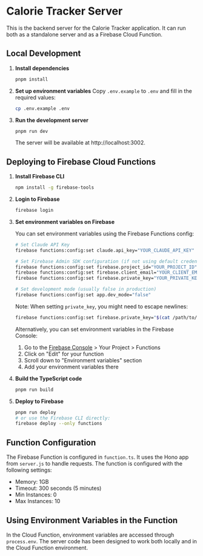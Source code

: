 # Calorie Tracker Server

This is the backend server for the Calorie Tracker application. It can run both as a standalone server and as a Firebase Cloud Function.

## Local Development

1. **Install dependencies**
   ```bash
   pnpm install
   ```

2. **Set up environment variables**
   Copy `.env.example` to `.env` and fill in the required values:
   ```bash
   cp .env.example .env
   ```

3. **Run the development server**
   ```bash
   pnpm run dev
   ```

   The server will be available at http://localhost:3002.

## Deploying to Firebase Cloud Functions

1. **Install Firebase CLI**
   ```bash
   npm install -g firebase-tools
   ```

2. **Login to Firebase**
   ```bash
   firebase login
   ```

3. **Set environment variables on Firebase**
   
   You can set environment variables using the Firebase Functions config:
   
   ```bash
   # Set Claude API Key
   firebase functions:config:set claude.api_key="YOUR_CLAUDE_API_KEY"
   
   # Set Firebase Admin SDK configuration (if not using default credentials)
   firebase functions:config:set firebase.project_id="YOUR_PROJECT_ID"
   firebase functions:config:set firebase.client_email="YOUR_CLIENT_EMAIL"
   firebase functions:config:set firebase.private_key="YOUR_PRIVATE_KEY"
   
   # Set development mode (usually false in production)
   firebase functions:config:set app.dev_mode="false"
   ```
   
   Note: When setting `private_key`, you might need to escape newlines:
   ```bash
   firebase functions:config:set firebase.private_key="$(cat /path/to/private-key.txt)"
   ```
   
   Alternatively, you can set environment variables in the Firebase Console:
   1. Go to the [Firebase Console](https://console.firebase.google.com/) > Your Project > Functions
   2. Click on "Edit" for your function
   3. Scroll down to "Environment variables" section
   4. Add your environment variables there

4. **Build the TypeScript code**
   ```bash
   pnpm run build
   ```

5. **Deploy to Firebase**
   ```bash
   pnpm run deploy
   # or use the Firebase CLI directly:
   firebase deploy --only functions
   ```

## Function Configuration

The Firebase Function is configured in `function.ts`. It uses the Hono app from `server.js` to handle requests. The function is configured with the following settings:

- Memory: 1GB
- Timeout: 300 seconds (5 minutes)
- Min Instances: 0
- Max Instances: 10

## Using Environment Variables in the Function

In the Cloud Function, environment variables are accessed through `process.env`. The server code has been designed to work both locally and in the Cloud Function environment.